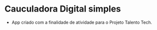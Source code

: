 # Cauculadora Digital simples

- App criado com a finalidade de atividade para o Projeto Talento Tech.
